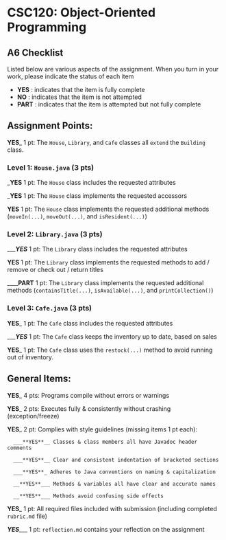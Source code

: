 # CSC120: Object-Oriented Programming
## A6 Checklist

Listed below are various aspects of the assignment.  When you turn in your work, please indicate the status of each item

- **YES** : indicates that the item is fully complete
- **NO** : indicates that the item is not attempted
- **PART** : indicates that the item is attempted but not fully complete


## Assignment Points:

__**YES**___ 1 pt: The `House`, `Library`, and `Cafe` classes all `extend` the `Building` class.

### Level 1: `House.java` (3 pts)

___**YES**__ 1 pt: The `House` class includes the requested attributes

___**YES**__ 1 pt: The `House` class implements the requested accessors

__**YES**__ 1 pt: The `House` class implements the requested additional methods (`moveIn(...)`, `moveOut(...)`, and `isResident(...)`)

### Level 2: `Library.java` (3 pts)

____**YES**_ 1 pt: The `Library` class includes the requested attributes

__**YES**__ 1 pt: The `Library` class implements the requested methods to add / remove or check out / return titles

____**PART** 1 pt: The `Library` class implements the requested additional methods (`containsTitle(...)`, `isAvailable(...)`, and `printCollection()`)

### Level 3: `Cafe.java` (3 pts)

__**YES**___ 1 pt: The `Cafe` class includes the requested attributes

____**YES**_ 1 pt: The `Cafe` class keeps the inventory up to date, based on sales

__**YES**___ 1 pt: The `Cafe` class uses the `restock(...)` method to avoid running out of inventory.



## General Items:

__**YES**___ 4 pts: Programs compile without errors or warnings

__**YES**___ 2 pts: Executes fully & consistently without crashing (exception/freeze)

__**YES**___ 2 pt: Complies with style guidelines (missing items 1 pt each):

      ___**YES**__ Classes & class members all have Javadoc header comments

      ___**YES**__ Clear and consistent indentation of bracketed sections

      ___**YES**_ Adheres to Java conventions on naming & capitalization

      __**YES**___ Methods & variables all have clear and accurate names

      __**YES**___ Methods avoid confusing side effects

__**YES**___ 1 pt: All required files included with submission (including completed `rubric.md` file)

_**YES**____ 1 pt: `reflection.md` contains your reflection on the assignment
